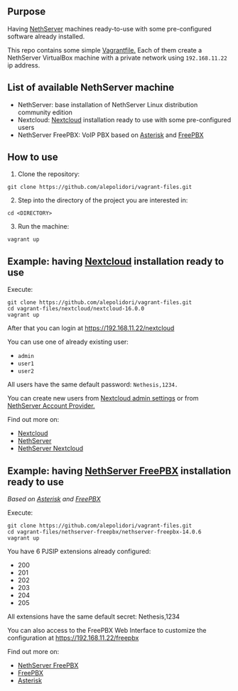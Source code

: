 ## Purpose

Having [NethServer](https://www.nethserver.org) machines ready-to-use with some pre-configured software already installed.

This repo contains some simple [Vagrantfile.](https://www.vagrantup.com/docs/vagrantfile/) Each of them create a NethServer VirtualBox machine with a private network using `192.168.11.22` ip address.

## List of available NethServer machine

- NethServer: base installation of NethServer Linux distribution community edition
- Nextcloud: [Nextcloud](https://nextcloud.org) installation ready to use with some pre-configured users
- NethServer FreePBX: VoIP PBX based on [Asterisk](https://www.asterisk.org/) and [FreePBX](https://www.freepbx.org/)

## How to use

1. Clone the repository:

```
git clone https://github.com/alepolidori/vagrant-files.git
```

2. Step into the directory of the project you are interested in:

```
cd <DIRECTORY>
```

3. Run the machine:

```
vagrant up
```

## Example: having [Nextcloud](https://nextcloud.org) installation ready to use

Execute:

```
git clone https://github.com/alepolidori/vagrant-files.git
cd vagrant-files/nextcloud/nextcloud-16.0.0
vagrant up
```

After that you can login at https://192.168.11.22/nextcloud

You can use one of already existing user:

- `admin`
- `user1`
- `user2`

All users have the same default password: `Nethesis,1234.`

You can create new users from [Nextcloud admin settings](https://docs.nextcloud.com/server/16/admin_manual/configuration_user/user_configuration.html) or from [NethServer Account Provider.](http://docs.nethserver.org/en/v7/accounts.html)

Find out more on:

- [Nextcloud](https://docs.nextcloud.com/)
- [NethServer](http://docs.nethserver.org/en/v7/)
- [NethServer Nextcloud](http://docs.nethserver.org/en/v7/nextcloud.html)


## Example: having [NethServer FreePBX](https://docs.nethserver.org/en/v7/freepbx.html) installation ready to use

*Based on [Asterisk](https://www.asterisk.org/) and [FreePBX](https://www.freepbx.org/)*

Execute:

```
git clone https://github.com/alepolidori/vagrant-files.git
cd vagrant-files/nethserver-freepbx/nethserver-freepbx-14.0.6
vagrant up
```

You have 6 PJSIP extensions already configured:

- 200
- 201
- 202
- 203
- 204
- 205

All extensions have the same default secret: Nethesis,1234

You can also access to the FreePBX Web Interface to customize the configuration at https://192.168.11.22/freepbx

Find out more on:

- [NethServer FreePBX](https://docs.nethserver.org/en/v7/freepbx.html)
- [FreePBX](http://docs.nethserver.org/en/v7/freepbx.html)
- [Asterisk](https://www.asterisk.org/)
